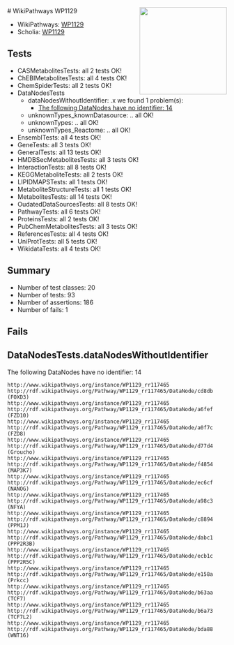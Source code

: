 <img style="float: right; width: 200px" src="https://upload.wikimedia.org/wikipedia/commons/thumb/8/83/Wplogo_with_text_500.png/640px-Wplogo_with_text_500.png" />
# WikiPathways WP1129

* WikiPathways: [WP1129](https://wikipathways.org/pathways/WP1129)
* Scholia: [WP1129](https://scholia.toolforge.org/wikipathways/WP1129)
## Tests
* CASMetabolitesTests: all 2 tests OK!
* ChEBIMetabolitesTests: all 4 tests OK!
* ChemSpiderTests: all 2 tests OK!
* DataNodesTests
    * dataNodesWithoutIdentifier: .x we found 1 problem(s):
        * [The following DataNodes have no identifier: 14](#8792c494)
    * unknownTypes_knownDatasource: .. all OK!
    * unknownTypes: .. all OK!
    * unknownTypes_Reactome: .. all OK!
* EnsemblTests: all 4 tests OK!
* GeneTests: all 3 tests OK!
* GeneralTests: all 13 tests OK!
* HMDBSecMetabolitesTests: all 3 tests OK!
* InteractionTests: all 8 tests OK!
* KEGGMetaboliteTests: all 2 tests OK!
* LIPIDMAPSTests: all 1 tests OK!
* MetaboliteStructureTests: all 1 tests OK!
* MetabolitesTests: all 14 tests OK!
* OudatedDataSourcesTests: all 8 tests OK!
* PathwayTests: all 6 tests OK!
* ProteinsTests: all 2 tests OK!
* PubChemMetabolitesTests: all 3 tests OK!
* ReferencesTests: all 4 tests OK!
* UniProtTests: all 5 tests OK!
* WikidataTests: all 4 tests OK!


## Summary

* Number of test classes: 20
* Number of tests: 93
* Number of assertions: 186
* Number of fails: 1

## Fails

<a name="8792c494" />

## DataNodesTests.dataNodesWithoutIdentifier

The following DataNodes have no identifier: 14
```
http://www.wikipathways.org/instance/WP1129_rr117465 http://rdf.wikipathways.org/Pathway/WP1129_rr117465/DataNode/cd8db (FOXD3)
http://www.wikipathways.org/instance/WP1129_rr117465 http://rdf.wikipathways.org/Pathway/WP1129_rr117465/DataNode/a6fef (FZD10)
http://www.wikipathways.org/instance/WP1129_rr117465 http://rdf.wikipathways.org/Pathway/WP1129_rr117465/DataNode/a0f7c (FZD8)
http://www.wikipathways.org/instance/WP1129_rr117465 http://rdf.wikipathways.org/Pathway/WP1129_rr117465/DataNode/d77d4 (Groucho)
http://www.wikipathways.org/instance/WP1129_rr117465 http://rdf.wikipathways.org/Pathway/WP1129_rr117465/DataNode/f4854 (MAP3K7)
http://www.wikipathways.org/instance/WP1129_rr117465 http://rdf.wikipathways.org/Pathway/WP1129_rr117465/DataNode/ec6cf (NANOG)
http://www.wikipathways.org/instance/WP1129_rr117465 http://rdf.wikipathways.org/Pathway/WP1129_rr117465/DataNode/a98c3 (NFYA)
http://www.wikipathways.org/instance/WP1129_rr117465 http://rdf.wikipathways.org/Pathway/WP1129_rr117465/DataNode/c8894 (PPM1J)
http://www.wikipathways.org/instance/WP1129_rr117465 http://rdf.wikipathways.org/Pathway/WP1129_rr117465/DataNode/dabc1 (PPP2R3B)
http://www.wikipathways.org/instance/WP1129_rr117465 http://rdf.wikipathways.org/Pathway/WP1129_rr117465/DataNode/ecb1c (PPP2R5C)
http://www.wikipathways.org/instance/WP1129_rr117465 http://rdf.wikipathways.org/Pathway/WP1129_rr117465/DataNode/e158a (Prkcc)
http://www.wikipathways.org/instance/WP1129_rr117465 http://rdf.wikipathways.org/Pathway/WP1129_rr117465/DataNode/b63aa (TCF7)
http://www.wikipathways.org/instance/WP1129_rr117465 http://rdf.wikipathways.org/Pathway/WP1129_rr117465/DataNode/b6a73 (TCF7L2)
http://www.wikipathways.org/instance/WP1129_rr117465 http://rdf.wikipathways.org/Pathway/WP1129_rr117465/DataNode/bda88 (WNT16)
```

